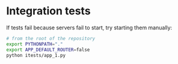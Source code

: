 # Integration tests

If tests fail because servers fail to start, try starting them manually:

```bash
# from the root of the repository
export PYTHONPATH="."
export APP_DEFAULT_ROUTER=false
python itests/app_1.py
```
